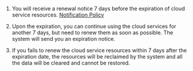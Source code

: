 1. You will receive a renewal notice 7 days before the expiration of cloud service resources. [Notification Policy](https://www.qcloud.com/doc/product/285/4108)

2. Upon the expiration, you can continue using the cloud services for another 7 days, but need to renew them as soon as possible. The system will send you an expiration notice.

3. If you fails to renew the cloud service resources within 7 days after the expiration date, the resources will be reclaimed by the system and all the data will be cleared and cannot be restored.
